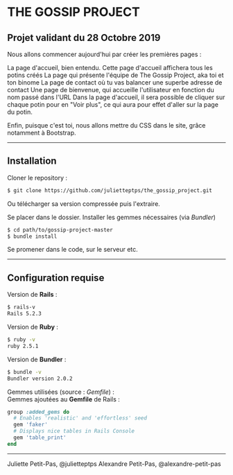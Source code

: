 # THE GOSSIP PROJECT

## Projet validant du 28 Octobre 2019

Nous allons commencer aujourd'hui par créer les premières pages :

La page d'accueil, bien entendu. Cette page d'accueil affichera tous les potins créés
La page qui présente l'équipe de The Gossip Project, aka toi et ton binome
La page de contact où tu vas balancer une superbe adresse de contact
Une page de bienvenue, qui accueille l'utilisateur en fonction du nom passé dans l'URL
Dans la page d'accueil, il sera possible de cliquer sur chaque potin pour en "Voir plus", ce qui aura pour effet d'aller sur la page du potin.

Enfin, puisque c'est toi, nous allons mettre du CSS dans le site, grâce notamment à Bootstrap.


***

## Installation
Cloner le repository : 
~~~bash
$ git clone https://github.com/julietteptps/the_gossip_project.git
~~~
Ou télécharger sa version compressée puis l'extraire.

Se placer dans le dossier. Installer les gemmes nécessaires (via *Bundler*)
~~~bash
$ cd path/to/gossip-project-master
$ bundle install
~~~

Se promener dans le code, sur le serveur etc.


***

## Configuration requise
Version de **Rails** :
~~~bash
$ rails-v
Rails 5.2.3
~~~

Version de **Ruby** :
~~~bash
$ ruby -v
ruby 2.5.1
~~~

Version de **Bundler** :
~~~bash
$ bundle -v
Bundler version 2.0.2
~~~

Gemmes utilisées (source : *Gemfile*) :\
Gemmes ajoutées au **Gemfile** de Rails :
~~~ruby
group :added_gems do
  # Enables 'realistic' and 'effortless' seed
  gem 'faker'
  # Displays nice tables in Rails Console
  gem 'table_print'
end
~~~


***

Juliette Petit-Pas, @julietteptps
Alexandre Petit-Pas, @alexandre-petit-pas
